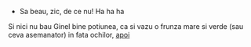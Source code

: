 - Sa beau, zic, de ce nu! Ha ha ha

Si nici nu bau Ginel bine potiunea, ca si vazu o frunza mare si verde (sau ceva asemanator) in fata ochilor, [apoi](../../nalba.md)
